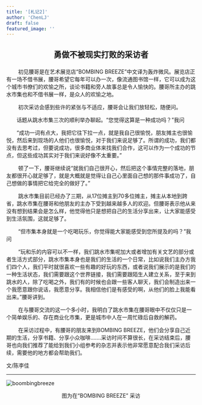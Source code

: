 ```yaml
---
title: '[札记2]'
author: 'ChenLJ'
draft: false
featured_image: ''
---
```



## <p style="text-align:center">勇做不被现实打败的采访者</p>

&nbsp;&nbsp;&nbsp;&nbsp;&nbsp;&nbsp;&nbsp;&nbsp;初见腰哥是在艺术展览店“BOMBING BREEZE”中文译为轰炸微风。展览店正有一场不借书展，腰哥希望它每年可以办一次，像流通图书馆一样，它可以成为这个城市书僚们的欢愉之所，谈论书籍和旁人故事总是令人愉快的。腰哥所主办的跳水市集也和不借书展一样，是众人的欢愉之地。

&nbsp;&nbsp;&nbsp;&nbsp;&nbsp;&nbsp;&nbsp;&nbsp;初次采访会感到些许的紧张与不适应，腰哥会让我们放轻松，随便问。

&nbsp;&nbsp;&nbsp;&nbsp;&nbsp;&nbsp;&nbsp;话题从跳水市集三次的顺利举办聊起。“您觉得这算是一种成功吗？”我问

&nbsp;&nbsp;&nbsp;&nbsp;&nbsp;&nbsp;&nbsp;“成功一词有点大，我把它往下拉一点，就是我自己很愉悦，朋友摊主也很愉悦，然后来到现场的人他们也很愉悦，对于我们来说足够了。所谓的成功，我们都没有去思考过，但要说成功，很多商业体来找我们合作，这可以作为一个成功的节点，但这些成功其实对于我们来说好像不太重要。”

&nbsp;&nbsp;&nbsp;&nbsp;&nbsp;&nbsp;&nbsp;&nbsp;顿了一下，腰哥继续说“就我们自己很开心，然后把这个事情完整的落地，朋友都很开心就足够了，就是大概就是觉得让自己心里面自己想的那件事成功了，自己想做的事情把它给完全的做好了。”

&nbsp;&nbsp;&nbsp;&nbsp;&nbsp;&nbsp;&nbsp;&nbsp;跳水市集目前已经办了三期，从17位摊主到70多位摊主，摊主从本地到跨省，跳水市集在腰哥和他朋友的主办下受到越来越多人的欢迎。但腰哥表示他从来没有想到结果会是怎么样，他觉得他只是想把自己的生活分享出来，让大家能感受到生活氛围，这就足够了。

&nbsp;&nbsp;&nbsp;&nbsp;&nbsp;&nbsp;&nbsp;&nbsp;“但市集本身就是一个吃喝玩乐，你觉得能大家能感受到您所提及的吗？”我问

&nbsp;&nbsp;&nbsp;&nbsp;&nbsp;&nbsp;&nbsp;&nbsp;“玩和乐的内容可以不一样，我们跳水市集呢加大或者增加有关文艺的部分或者生活方式部分，跳水市集本身也是我们的生活的一个日常，比如说我们主办方我们四个人，我们平时就很喜欢一些有趣的好玩的东西，或者说我们展示的是我们的一种生活状态，我们需要跟这个世界链接，我们需要跟陌生人建立关系，至于来到跳水的人，除了吃喝之外，我们有的时候也会跟一些客人聊天，我们会制造出来一个我愿意跟你说话，我愿意分享。我相信他们是有感受的啊，从他们的脸上我能看出来。”腰哥讲到。

&nbsp;&nbsp;&nbsp;&nbsp;&nbsp;&nbsp;&nbsp;&nbsp;在与腰哥交流的这一个多小时，我明白了跳水市集在腰哥眼中不仅仅只是一个简单娱乐的、存在商业化市集，更是城市中人在一周忙碌后自救的解药。

&nbsp;&nbsp;&nbsp;&nbsp;&nbsp;&nbsp;&nbsp;&nbsp;在采访过程中，有腰哥的朋友来到BOMBING BREEZE，他们会分享自己近期的生活，分享书籍、分享小众咖啡.......采访时间不算很长，在采访结束后，腰哥也向我们推荐了能给到我们小组参考的杂志并表示他非常愿意配合我们采访后续，需要他的地方都会帮助我们。


文/陈李佳

---

![boombingbreeze](/images/IMG_9405.JPG)
<p style="text-align:center">图为在“BOMBING BREEZE” 采访</p>
